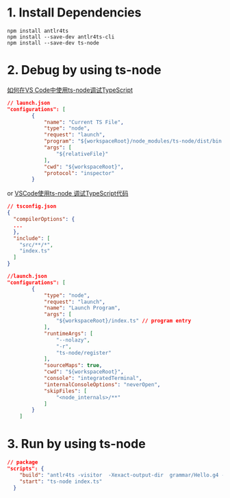 
# 1. Install Dependencies
```shell
npm install antlr4ts
npm install --save-dev antlr4ts-cli
npm install --save-dev ts-node
```

# 2. Debug by using ts-node
[如何在VS Code中使用ts-node调试TypeScript](https://www.jianshu.com/p/0328553d51ec)
```json
// launch.json
"configurations": [
        {
            "name": "Current TS File",
            "type": "node",
            "request": "launch",
            "program": "${workspaceRoot}/node_modules/ts-node/dist/bin.js",
            "args": [
                "${relativeFile}"
            ],
            "cwd": "${workspaceRoot}",
            "protocol": "inspector"
        }
```
or [VSCode使用ts-node 调试TypeScript代码](http://t.zoukankan.com/wjlbk-p-12633316.html)
```json
// tsconfig.json
{
  "compilerOptions": {
  ...
  },
  "include": [
    "src/**/*",
    "index.ts"
  ]
}
```
```json
//launch.json
"configurations": [
        {
            "type": "node",
            "request": "launch",
            "name": "Launch Program",
            "args": [
                "${workspaceRoot}/index.ts" // program entry
            ],
            "runtimeArgs": [
                "--nolazy",
                "-r",
                "ts-node/register"
            ],
            "sourceMaps": true,
            "cwd": "${workspaceRoot}",
            "console": "integratedTerminal",
            "internalConsoleOptions": "neverOpen",
            "skipFiles": [
                "<node_internals>/**"
            ]
        }
    ]
```
# 3. Run by using ts-node

```json
// package
"scripts": {
    "build": "antlr4ts -visitor  -Xexact-output-dir  grammar/Hello.g4 -o src/parser",
    "start": "ts-node index.ts"
  }
```